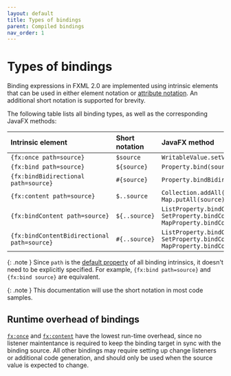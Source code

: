 ```yaml
---
layout: default
title: Types of bindings
parent: Compiled bindings
nav_order: 1
---
```


# Types of bindings
Binding expressions in FXML 2.0 are implemented using intrinsic elements that can be used in either element notation or [attribute notation](../compact-notation.html). An additional short notation is supported for brevity.

The following table lists all binding types, as well as the corresponding JavaFX methods:

| Intrinsic element | Short notation | JavaFX method |
|:-|:-|:-|
| `{fx:once path=source}` | `$source` | `WritableValue.setValue(source)` |
| `{fx:bind path=source}` | `${source}` | `Property.bind(source)` |
| `{fx:bindBidirectional path=source}` | `#{source}` | `Property.bindBidirectional(source)` |
| `{fx:content path=source}` | `$..source` | `Collection.addAll(source)`<br>`Map.putAll(source)` |
| `{fx:bindContent path=source}` | `${..source}` | `ListProperty.bindContent(source)`<br>`SetProperty.bindContent(source)`<br>`MapProperty.bindContent(source` |
| `{fx:bindContentBidirectional path=source}` | `#{..source}` | `ListProperty.bindContentBidirectional(source)`<br>`SetProperty.bindContentBidirectional(source)`<br>`MapProperty.bindContentBidirectional(source)` |

{: .note }
Since `path` is the [default property](../compact-notation.html#default-property) of all binding intrinsics, it doesn't need to be explicitly specified. For example, `{fx:bind path=source}` and `{fx:bind source}` are equivalent.

{: .note }
This documentation will use the short notation in most code samples.

## Runtime overhead of bindings
[`fx:once`](../reference/once.html) and [`fx:content`](../reference/content.html) have the lowest run-time overhead, since no listener maintentance is required to keep the binding target in sync with the binding source. All other bindings may require setting up change listeners or additional code generation, and should only be used when the source value is expected to change.